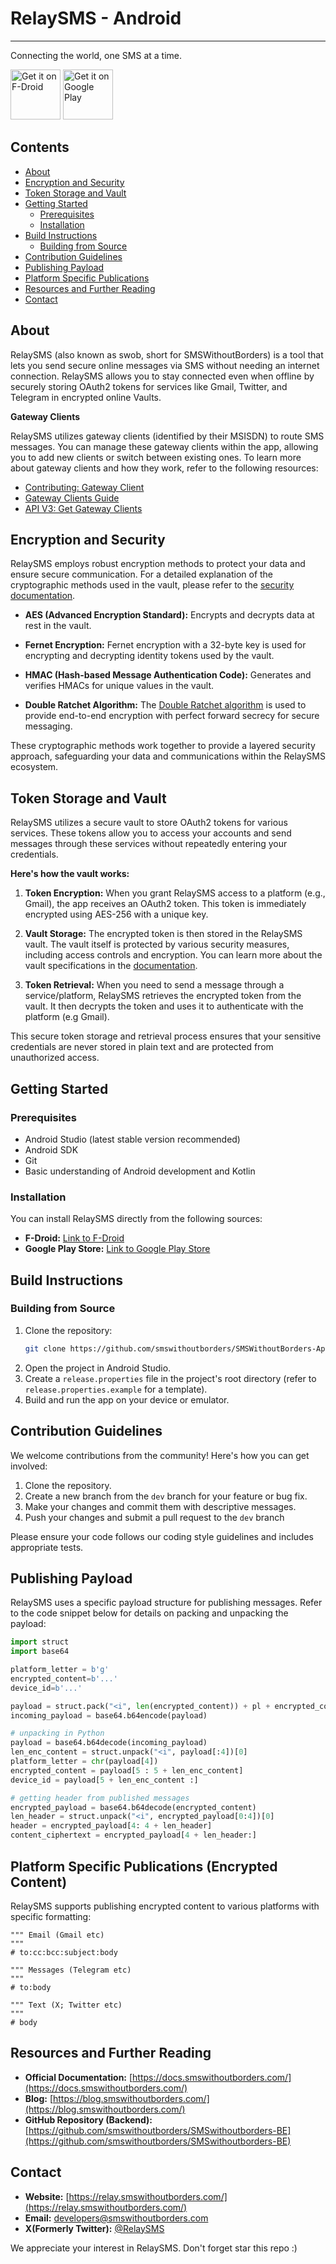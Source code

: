 # RelaySMS - Android
--------
Connecting the world, one SMS at a time.

[<img src="https://fdroid.gitlab.io/artwork/badge/get-it-on.png"
alt="Get it on F-Droid"
height="80">](https://apt.izzysoft.de/fdroid/index/apk/com.afkanerd.sw0b)
[<img src="https://play.google.com/intl/en_us/badges/images/generic/en-play-badge.png"
alt="Get it on Google Play"
height="80">](https://play.google.com/store/apps/details?id=com.afkanerd.sw0b)


## Contents

*   [About](#about)
*   [Encryption and Security](#encryption-and-security)
*   [Token Storage and Vault](#token-storage-and-vault)
*   [Getting Started](#getting-started)
    *   [Prerequisites](#prerequisites)
    *   [Installation](#installation)
*   [Build Instructions](#build-instructions)
    *   [Building from Source](#building-from-source)
*   [Contribution Guidelines](#contribution-guidelines)
*   [Publishing Payload](#publishing-payload)
*   [Platform Specific Publications](#platform-specific-publications)
*   [Resources and Further Reading](#resources-and-further-reading)
*   [Contact](#contact)

## <a name="about"></a> About

RelaySMS (also known as swob, short for SMSWithoutBorders) is a tool that lets you send secure online messages via SMS without needing an internet connection. RelaySMS allows you to stay connected even when offline by securely storing OAuth2 tokens for services like Gmail, Twitter, and Telegram in encrypted online Vaults.

**Gateway Clients**

RelaySMS utilizes gateway clients (identified by their MSISDN) to route SMS messages. You can manage these gateway clients within the app, allowing you to add new clients or switch between existing ones. To learn more about gateway clients and how they work, refer to the following resources:

*   [Contributing: Gateway Client](https://docs.smswithoutborders.com/docs/contributing/gateway-client)
*   [Gateway Clients Guide](https://docs.smswithoutborders.com/docs/Gateway%20Clients%20Guide/GatewayClientsGuide)
*   [API V3: Get Gateway Clients](https://github.com/smswithoutborders/SMSWithoutBorders-Gateway-Server/blob/main/docs/api_v3.md#get-gateway-clients)

## <a name="encryption-and-security"></a> Encryption and Security

RelaySMS employs robust encryption methods to protect your data and ensure secure communication. For a detailed explanation of the cryptographic methods used in the vault, please refer to the [security documentation](https://github.com/smswithoutborders/SMSwithoutborders-BE/blob/main/docs/security.md#cryptographic-methods-used-in-the-vault).

*   **AES (Advanced Encryption Standard):**  Encrypts and decrypts data at rest in the vault.

*   **Fernet Encryption:** Fernet encryption with a 32-byte key is used for encrypting and decrypting identity tokens used by the vault.

*   **HMAC (Hash-based Message Authentication Code):** Generates and verifies HMACs for unique values in the vault.

*   **Double Ratchet Algorithm:** The [Double Ratchet algorithm](https://github.com/smswithoutborders/lib_signal_double_ratchet_java) is used to provide end-to-end encryption with perfect forward secrecy for secure messaging.

These cryptographic methods work together to provide a layered security approach, safeguarding your data and communications within the RelaySMS ecosystem.

## <a name="token-storage-and-vault"></a> Token Storage and Vault

RelaySMS utilizes a secure vault to store OAuth2 tokens for various services. These tokens allow you to access your accounts and send messages through these services without repeatedly entering your credentials.

**Here's how the vault works:**

1.  **Token Encryption:** When you grant RelaySMS access to a platform (e.g., Gmail), the app receives an OAuth2 token. This token is immediately encrypted using AES-256 with a unique key.

2.  **Vault Storage:** The encrypted token is then stored in the RelaySMS vault. The vault itself is protected by various security measures, including access controls and encryption. You can learn more about the vault specifications in the [documentation](https://github.com/smswithoutborders/SMSwithoutborders-BE/blob/main/docs/specifications.md).

3.  **Token Retrieval:** When you need to send a message through a service/platform, RelaySMS retrieves the encrypted token from the vault. It then decrypts the token and uses it to authenticate with the platform (e.g Gmail).

This secure token storage and retrieval process ensures that your sensitive credentials are never stored in plain text and are protected from unauthorized access.

## <a name="getting-started"></a> Getting Started

### <a name="prerequisites"></a> Prerequisites

*   Android Studio (latest stable version recommended)
*   Android SDK
*   Git
*   Basic understanding of Android development and Kotlin

### <a name="installation"></a> Installation

You can install RelaySMS directly from the following sources:

*   **F-Droid:** [Link to F-Droid](https://apt.izzysoft.de/fdroid/index/apk/com.afkanerd.sw0b)
*   **Google Play Store:** [Link to Google Play Store](https://play.google.com/store/apps/details?id=com.afkanerd.sw0b)

## <a name="build-instructions"></a> Build Instructions

### <a name="building-from-source"></a> Building from Source

1.  Clone the repository:
    ```bash
    git clone https://github.com/smswithoutborders/SMSWithoutBorders-App-Android.git
    ```
2. Open the project in Android Studio.
3. Create a `release.properties` file in the project's root directory (refer to `release.properties.example` for a template).
4. Build and run the app on your device or emulator.

## <a name="contribution-guidelines"></a> Contribution Guidelines
We welcome contributions from the community! Here's how you can get involved:
1.  Clone the repository.
2.  Create a new branch from the `dev` branch for your feature or bug fix.
3.  Make your changes and commit them with descriptive messages.
4.  Push your changes and submit a pull request to the `dev` branch

Please ensure your code follows our coding style guidelines and includes appropriate tests.

## <a name="publishing-payload"></a> Publishing Payload

RelaySMS uses a specific payload structure for publishing messages. Refer to the code snippet below for details on packing and unpacking the payload:
```python
import struct
import base64

platform_letter = b'g'
encrypted_content=b'...'
device_id=b'...'

payload = struct.pack("<i", len(encrypted_content)) + pl + encrypted_content + device_id
incoming_payload = base64.b64encode(payload)

# unpacking in Python
payload = base64.b64decode(incoming_payload)
len_enc_content = struct.unpack("<i", payload[:4])[0]
platform_letter = chr(payload[4])
encrypted_content = payload[5 : 5 + len_enc_content]
device_id = payload[5 + len_enc_content :]

# getting header from published messages
encrypted_payload = base64.b64decode(encrypted_content)
len_header = struct.unpack("<i", encrypted_payload[0:4])[0]
header = encrypted_payload[4: 4 + len_header]
content_ciphertext = encrypted_payload[4 + len_header:]
```

## <a name="platform-specific-publications"></a> Platform Specific Publications (Encrypted Content)

RelaySMS supports publishing encrypted content to various platforms with specific formatting:
```python3
""" Email (Gmail etc)
"""
# to:cc:bcc:subject:body

""" Messages (Telegram etc)
"""
# to:body

""" Text (X; Twitter etc)
"""
# body
```

## <a name="resources-and-further-reading"></a> Resources and Further Reading

*   **Official Documentation:** [https://docs.smswithoutborders.com/](https://docs.smswithoutborders.com/)
*   **Blog:** [https://blog.smswithoutborders.com/](https://blog.smswithoutborders.com/)
*   **GitHub Repository (Backend):** [https://github.com/smswithoutborders/SMSwithoutborders-BE](https://github.com/smswithoutborders/SMSwithoutborders-BE)

## <a name="contact"></a> Contact

*   **Website:** [https://relay.smswithoutborders.com/](https://relay.smswithoutborders.com/)
*   **Email:** [developers@smswithoutborders.com](mailto:developers@smswithoutborders.com)
*   **X(Formerly Twitter):** [@RelaySMS](https://x.com/relaysms)

We appreciate your interest in RelaySMS. Don't forget star this repo :)


